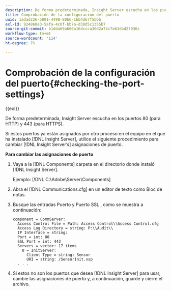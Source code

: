 ```yaml
---
description: De forma predeterminada, Insight Server escucha en los puertos 80 (para HTTP) y 443 (para HTTPS).
title: Comprobación de la configuración del puerto
uuid: 1adad226-5891-4498-80b6-1bb4d67f5bbb
exl-id: 924860e3-5afa-4c0f-bb7a-d38d5c1355b7
source-git-commit: b1dda69a606a16dccca30d2a74c7e63dbd27936c
workflow-type: tm+mt
source-wordcount: '114'
ht-degree: 7%

---
```


# Comprobación de la configuración del puerto{#checking-the-port-settings}

{{eol}}

De forma predeterminada, Insight Server escucha en los puertos 80 (para HTTP) y 443 (para HTTPS).

Si estos puertos ya están asignados por otro proceso en el equipo en el que ha instalado [!DNL Insight Server], utilice el siguiente procedimiento para cambiar [!DNL Insight Server’s] asignaciones de puerto.

**Para cambiar las asignaciones de puerto**

1. Vaya a la [!DNL Components] carpeta en el directorio donde instaló [!DNL Insight Server].

   Ejemplo: [!DNL C:\Adobe\Server\Components]

1. Abra el [!DNL Communications.cfg] en un editor de texto como Bloc de notas.
1. Busque las entradas Puerto y Puerto SSL , como se muestra a continuación:

   ```
   component = CommServer: 
     Access Control File = Path: Access Control\\Access Control.cfg
     Access Log Directory = string: P:\\Audit\\
     IP Interface = string: 
     Port = int: 80
     SSL Port = int: 443
     Servers = vector: 17 items
       0 = InitServer: 
         Client Type = string: Sensor
         URI = string: /SensorInit.vsp
     . . .
   ```

1. Si estos no son los puertos que desea [!DNL Insight Server] para usar, cambie las asignaciones de puerto y, a continuación, guarde y cierre el archivo.
